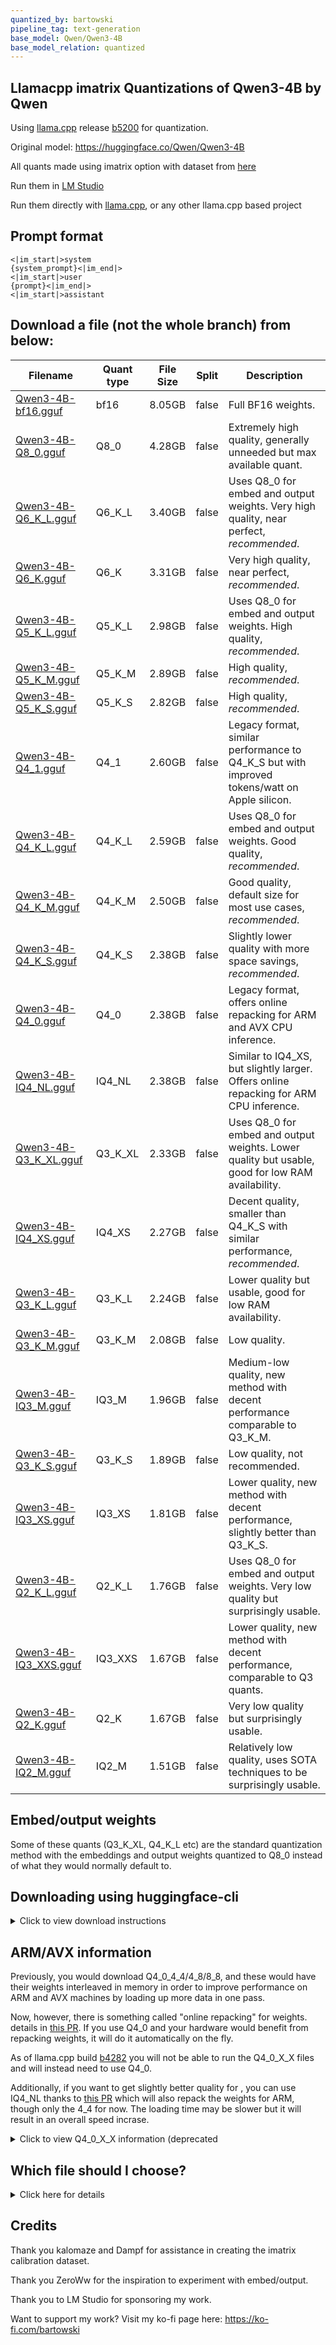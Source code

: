 ```yaml
---
quantized_by: bartowski
pipeline_tag: text-generation
base_model: Qwen/Qwen3-4B
base_model_relation: quantized
---
```


## Llamacpp imatrix Quantizations of Qwen3-4B by Qwen

Using <a href="https://github.com/ggerganov/llama.cpp/">llama.cpp</a> release <a href="https://github.com/ggerganov/llama.cpp/releases/tag/b5200">b5200</a> for quantization.

Original model: https://huggingface.co/Qwen/Qwen3-4B

All quants made using imatrix option with dataset from [here](https://gist.github.com/bartowski1182/eb213dccb3571f863da82e99418f81e8)

Run them in [LM Studio](https://lmstudio.ai/)

Run them directly with [llama.cpp](https://github.com/ggerganov/llama.cpp), or any other llama.cpp based project

## Prompt format

```
<|im_start|>system
{system_prompt}<|im_end|>
<|im_start|>user
{prompt}<|im_end|>
<|im_start|>assistant
```

## Download a file (not the whole branch) from below:

| Filename | Quant type | File Size | Split | Description |
| -------- | ---------- | --------- | ----- | ----------- |
| [Qwen3-4B-bf16.gguf](https://huggingface.co/bartowski/Qwen_Qwen3-4B-GGUF/blob/main/Qwen_Qwen3-4B-bf16.gguf) | bf16 | 8.05GB | false | Full BF16 weights. |
| [Qwen3-4B-Q8_0.gguf](https://huggingface.co/bartowski/Qwen_Qwen3-4B-GGUF/blob/main/Qwen_Qwen3-4B-Q8_0.gguf) | Q8_0 | 4.28GB | false | Extremely high quality, generally unneeded but max available quant. |
| [Qwen3-4B-Q6_K_L.gguf](https://huggingface.co/bartowski/Qwen_Qwen3-4B-GGUF/blob/main/Qwen_Qwen3-4B-Q6_K_L.gguf) | Q6_K_L | 3.40GB | false | Uses Q8_0 for embed and output weights. Very high quality, near perfect, *recommended*. |
| [Qwen3-4B-Q6_K.gguf](https://huggingface.co/bartowski/Qwen_Qwen3-4B-GGUF/blob/main/Qwen_Qwen3-4B-Q6_K.gguf) | Q6_K | 3.31GB | false | Very high quality, near perfect, *recommended*. |
| [Qwen3-4B-Q5_K_L.gguf](https://huggingface.co/bartowski/Qwen_Qwen3-4B-GGUF/blob/main/Qwen_Qwen3-4B-Q5_K_L.gguf) | Q5_K_L | 2.98GB | false | Uses Q8_0 for embed and output weights. High quality, *recommended*. |
| [Qwen3-4B-Q5_K_M.gguf](https://huggingface.co/bartowski/Qwen_Qwen3-4B-GGUF/blob/main/Qwen_Qwen3-4B-Q5_K_M.gguf) | Q5_K_M | 2.89GB | false | High quality, *recommended*. |
| [Qwen3-4B-Q5_K_S.gguf](https://huggingface.co/bartowski/Qwen_Qwen3-4B-GGUF/blob/main/Qwen_Qwen3-4B-Q5_K_S.gguf) | Q5_K_S | 2.82GB | false | High quality, *recommended*. |
| [Qwen3-4B-Q4_1.gguf](https://huggingface.co/bartowski/Qwen_Qwen3-4B-GGUF/blob/main/Qwen_Qwen3-4B-Q4_1.gguf) | Q4_1 | 2.60GB | false | Legacy format, similar performance to Q4_K_S but with improved tokens/watt on Apple silicon. |
| [Qwen3-4B-Q4_K_L.gguf](https://huggingface.co/bartowski/Qwen_Qwen3-4B-GGUF/blob/main/Qwen_Qwen3-4B-Q4_K_L.gguf) | Q4_K_L | 2.59GB | false | Uses Q8_0 for embed and output weights. Good quality, *recommended*. |
| [Qwen3-4B-Q4_K_M.gguf](https://huggingface.co/bartowski/Qwen_Qwen3-4B-GGUF/blob/main/Qwen_Qwen3-4B-Q4_K_M.gguf) | Q4_K_M | 2.50GB | false | Good quality, default size for most use cases, *recommended*. |
| [Qwen3-4B-Q4_K_S.gguf](https://huggingface.co/bartowski/Qwen_Qwen3-4B-GGUF/blob/main/Qwen_Qwen3-4B-Q4_K_S.gguf) | Q4_K_S | 2.38GB | false | Slightly lower quality with more space savings, *recommended*. |
| [Qwen3-4B-Q4_0.gguf](https://huggingface.co/bartowski/Qwen_Qwen3-4B-GGUF/blob/main/Qwen_Qwen3-4B-Q4_0.gguf) | Q4_0 | 2.38GB | false | Legacy format, offers online repacking for ARM and AVX CPU inference. |
| [Qwen3-4B-IQ4_NL.gguf](https://huggingface.co/bartowski/Qwen_Qwen3-4B-GGUF/blob/main/Qwen_Qwen3-4B-IQ4_NL.gguf) | IQ4_NL | 2.38GB | false | Similar to IQ4_XS, but slightly larger. Offers online repacking for ARM CPU inference. |
| [Qwen3-4B-Q3_K_XL.gguf](https://huggingface.co/bartowski/Qwen_Qwen3-4B-GGUF/blob/main/Qwen_Qwen3-4B-Q3_K_XL.gguf) | Q3_K_XL | 2.33GB | false | Uses Q8_0 for embed and output weights. Lower quality but usable, good for low RAM availability. |
| [Qwen3-4B-IQ4_XS.gguf](https://huggingface.co/bartowski/Qwen_Qwen3-4B-GGUF/blob/main/Qwen_Qwen3-4B-IQ4_XS.gguf) | IQ4_XS | 2.27GB | false | Decent quality, smaller than Q4_K_S with similar performance, *recommended*. |
| [Qwen3-4B-Q3_K_L.gguf](https://huggingface.co/bartowski/Qwen_Qwen3-4B-GGUF/blob/main/Qwen_Qwen3-4B-Q3_K_L.gguf) | Q3_K_L | 2.24GB | false | Lower quality but usable, good for low RAM availability. |
| [Qwen3-4B-Q3_K_M.gguf](https://huggingface.co/bartowski/Qwen_Qwen3-4B-GGUF/blob/main/Qwen_Qwen3-4B-Q3_K_M.gguf) | Q3_K_M | 2.08GB | false | Low quality. |
| [Qwen3-4B-IQ3_M.gguf](https://huggingface.co/bartowski/Qwen_Qwen3-4B-GGUF/blob/main/Qwen_Qwen3-4B-IQ3_M.gguf) | IQ3_M | 1.96GB | false | Medium-low quality, new method with decent performance comparable to Q3_K_M. |
| [Qwen3-4B-Q3_K_S.gguf](https://huggingface.co/bartowski/Qwen_Qwen3-4B-GGUF/blob/main/Qwen_Qwen3-4B-Q3_K_S.gguf) | Q3_K_S | 1.89GB | false | Low quality, not recommended. |
| [Qwen3-4B-IQ3_XS.gguf](https://huggingface.co/bartowski/Qwen_Qwen3-4B-GGUF/blob/main/Qwen_Qwen3-4B-IQ3_XS.gguf) | IQ3_XS | 1.81GB | false | Lower quality, new method with decent performance, slightly better than Q3_K_S. |
| [Qwen3-4B-Q2_K_L.gguf](https://huggingface.co/bartowski/Qwen_Qwen3-4B-GGUF/blob/main/Qwen_Qwen3-4B-Q2_K_L.gguf) | Q2_K_L | 1.76GB | false | Uses Q8_0 for embed and output weights. Very low quality but surprisingly usable. |
| [Qwen3-4B-IQ3_XXS.gguf](https://huggingface.co/bartowski/Qwen_Qwen3-4B-GGUF/blob/main/Qwen_Qwen3-4B-IQ3_XXS.gguf) | IQ3_XXS | 1.67GB | false | Lower quality, new method with decent performance, comparable to Q3 quants. |
| [Qwen3-4B-Q2_K.gguf](https://huggingface.co/bartowski/Qwen_Qwen3-4B-GGUF/blob/main/Qwen_Qwen3-4B-Q2_K.gguf) | Q2_K | 1.67GB | false | Very low quality but surprisingly usable. |
| [Qwen3-4B-IQ2_M.gguf](https://huggingface.co/bartowski/Qwen_Qwen3-4B-GGUF/blob/main/Qwen_Qwen3-4B-IQ2_M.gguf) | IQ2_M | 1.51GB | false | Relatively low quality, uses SOTA techniques to be surprisingly usable. |

## Embed/output weights

Some of these quants (Q3_K_XL, Q4_K_L etc) are the standard quantization method with the embeddings and output weights quantized to Q8_0 instead of what they would normally default to.

## Downloading using huggingface-cli

<details>
  <summary>Click to view download instructions</summary>

First, make sure you have hugginface-cli installed:

```
pip install -U "huggingface_hub[cli]"
```

Then, you can target the specific file you want:

```
huggingface-cli download bartowski/Qwen_Qwen3-4B-GGUF --include "Qwen_Qwen3-4B-Q4_K_M.gguf" --local-dir ./
```

If the model is bigger than 50GB, it will have been split into multiple files. In order to download them all to a local folder, run:

```
huggingface-cli download bartowski/Qwen_Qwen3-4B-GGUF --include "Qwen_Qwen3-4B-Q8_0/*" --local-dir ./
```

You can either specify a new local-dir (Qwen_Qwen3-4B-Q8_0) or download them all in place (./)

</details>

## ARM/AVX information

Previously, you would download Q4_0_4_4/4_8/8_8, and these would have their weights interleaved in memory in order to improve performance on ARM and AVX machines by loading up more data in one pass.

Now, however, there is something called "online repacking" for weights. details in [this PR](https://github.com/ggerganov/llama.cpp/pull/9921). If you use Q4_0 and your hardware would benefit from repacking weights, it will do it automatically on the fly.

As of llama.cpp build [b4282](https://github.com/ggerganov/llama.cpp/releases/tag/b4282) you will not be able to run the Q4_0_X_X files and will instead need to use Q4_0.

Additionally, if you want to get slightly better quality for , you can use IQ4_NL thanks to [this PR](https://github.com/ggerganov/llama.cpp/pull/10541) which will also repack the weights for ARM, though only the 4_4 for now. The loading time may be slower but it will result in an overall speed incrase.

<details>
  <summary>Click to view Q4_0_X_X information (deprecated</summary>

I'm keeping this section to show the potential theoretical uplift in performance from using the Q4_0 with online repacking.

<details>
  <summary>Click to view benchmarks on an AVX2 system (EPYC7702)</summary>

| model                          |       size |     params | backend    | threads |          test |                  t/s |  % (vs Q4_0)  |
| ------------------------------ | ---------: | ---------: | ---------- | ------: | ------------: | -------------------: |-------------: |
| qwen2 3B Q4_0                  |   1.70 GiB |     3.09 B | CPU        |      64 |         pp512 |        204.03 ± 1.03 |          100% |
| qwen2 3B Q4_0                  |   1.70 GiB |     3.09 B | CPU        |      64 |        pp1024 |        282.92 ± 0.19 |          100% |
| qwen2 3B Q4_0                  |   1.70 GiB |     3.09 B | CPU        |      64 |        pp2048 |        259.49 ± 0.44 |          100% |
| qwen2 3B Q4_0                  |   1.70 GiB |     3.09 B | CPU        |      64 |         tg128 |         39.12 ± 0.27 |          100% |
| qwen2 3B Q4_0                  |   1.70 GiB |     3.09 B | CPU        |      64 |         tg256 |         39.31 ± 0.69 |          100% |
| qwen2 3B Q4_0                  |   1.70 GiB |     3.09 B | CPU        |      64 |         tg512 |         40.52 ± 0.03 |          100% |
| qwen2 3B Q4_K_M                |   1.79 GiB |     3.09 B | CPU        |      64 |         pp512 |        301.02 ± 1.74 |          147% |
| qwen2 3B Q4_K_M                |   1.79 GiB |     3.09 B | CPU        |      64 |        pp1024 |        287.23 ± 0.20 |          101% |
| qwen2 3B Q4_K_M                |   1.79 GiB |     3.09 B | CPU        |      64 |        pp2048 |        262.77 ± 1.81 |          101% |
| qwen2 3B Q4_K_M                |   1.79 GiB |     3.09 B | CPU        |      64 |         tg128 |         18.80 ± 0.99 |           48% |
| qwen2 3B Q4_K_M                |   1.79 GiB |     3.09 B | CPU        |      64 |         tg256 |         24.46 ± 3.04 |           83% |
| qwen2 3B Q4_K_M                |   1.79 GiB |     3.09 B | CPU        |      64 |         tg512 |         36.32 ± 3.59 |           90% |
| qwen2 3B Q4_0_8_8              |   1.69 GiB |     3.09 B | CPU        |      64 |         pp512 |        271.71 ± 3.53 |          133% |
| qwen2 3B Q4_0_8_8              |   1.69 GiB |     3.09 B | CPU        |      64 |        pp1024 |       279.86 ± 45.63 |          100% |
| qwen2 3B Q4_0_8_8              |   1.69 GiB |     3.09 B | CPU        |      64 |        pp2048 |        320.77 ± 5.00 |          124% |
| qwen2 3B Q4_0_8_8              |   1.69 GiB |     3.09 B | CPU        |      64 |         tg128 |         43.51 ± 0.05 |          111% |
| qwen2 3B Q4_0_8_8              |   1.69 GiB |     3.09 B | CPU        |      64 |         tg256 |         43.35 ± 0.09 |          110% |
| qwen2 3B Q4_0_8_8              |   1.69 GiB |     3.09 B | CPU        |      64 |         tg512 |         42.60 ± 0.31 |          105% |

Q4_0_8_8 offers a nice bump to prompt processing and a small bump to text generation

</details>

</details>

## Which file should I choose?

<details>
  <summary>Click here for details</summary>

A great write up with charts showing various performances is provided by Artefact2 [here](https://gist.github.com/Artefact2/b5f810600771265fc1e39442288e8ec9)

The first thing to figure out is how big a model you can run. To do this, you'll need to figure out how much RAM and/or VRAM you have.

If you want your model running as FAST as possible, you'll want to fit the whole thing on your GPU's VRAM. Aim for a quant with a file size 1-2GB smaller than your GPU's total VRAM.

If you want the absolute maximum quality, add both your system RAM and your GPU's VRAM together, then similarly grab a quant with a file size 1-2GB Smaller than that total.

Next, you'll need to decide if you want to use an 'I-quant' or a 'K-quant'.

If you don't want to think too much, grab one of the K-quants. These are in format 'QX_K_X', like Q5_K_M.

If you want to get more into the weeds, you can check out this extremely useful feature chart:

[llama.cpp feature matrix](https://github.com/ggerganov/llama.cpp/wiki/Feature-matrix)

But basically, if you're aiming for below Q4, and you're running cuBLAS (Nvidia) or rocBLAS (AMD), you should look towards the I-quants. These are in format IQX_X, like IQ3_M. These are newer and offer better performance for their size.

These I-quants can also be used on CPU, but will be slower than their K-quant equivalent, so speed vs performance is a tradeoff you'll have to decide.

</details>

## Credits

Thank you kalomaze and Dampf for assistance in creating the imatrix calibration dataset.

Thank you ZeroWw for the inspiration to experiment with embed/output.

Thank you to LM Studio for sponsoring my work.

Want to support my work? Visit my ko-fi page here: https://ko-fi.com/bartowski
